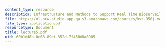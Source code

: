 ```yaml
---
content_type: resource
description: Infrastructure and Methods to Support Real Time Biosurveillance
file: https://ol-ocw-studio-app-qa.s3.amazonaws.com/courses/hst-950j-medical-computing-spring-2003/60b1dd8b0e6889eb352d7f458d8a8905_lecture5.pdf
file_type: application/pdf
resourcetype: Document
title: lecture5.pdf
uid: 60b1dd8b-0e68-89eb-352d-7f458d8a8905
---
```

